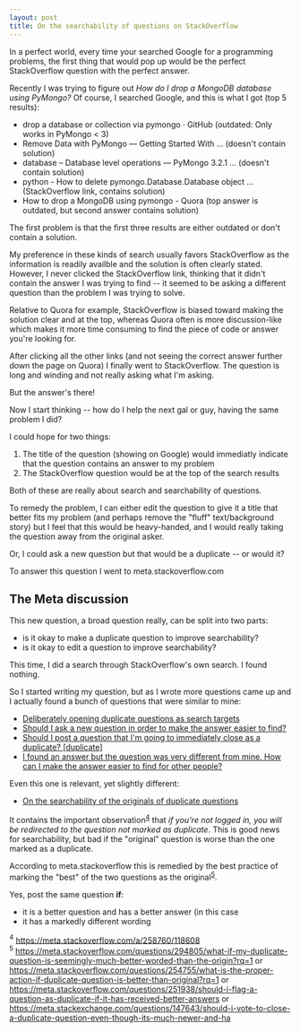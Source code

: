 ```yaml
---
layout: post
title: On the searchability of questions on StackOverflow
---
```


In a perfect world, every time your searched Google for a programming problems,
the first thing that would pop up would be the perfect StackOverflow question
with the perfect answer. 

Recently I was trying to figure out _How do I drop a MongoDB database using PyMongo?_
Of course, I searched Google, and this is what I got (top 5 results):

* drop a database or collection via pymongo · GitHub (outdated: Only works in PyMongo < 3)
* Remove Data with PyMongo — Getting Started With ... (doesn't contain solution)
* database – Database level operations — PyMongo 3.2.1 ... (doesn't contain solution)
* python - How to delete pymongo.Database.Database object ... (StackOverflow link, contains solution)
* How to drop a MongoDB using pymongo - Quora (top answer is outdated, but second answer contains solution)

The first problem is that the first three results are either outdated or don't contain
a solution.

My preference in these kinds of search usually favors StackOverflow as the
information is readily availble and the solution is often clearly stated.
However, I never clicked the StackOverflow link, thinking that it didn't
contain the answer I was trying to find -- it seemed to be asking a different
question than the problem I was trying to solve.

Relative to Quora for example, StackOverflow is biased toward making the
solution clear and at the top, whereas Quora often is more discussion-like
which makes it more time consuming to find the piece of code or answer you're
looking for.

After clicking all the other links (and not seeing the correct answer further down the page on Quora)
I finally went to StackOverflow. The question is long and winding and not really asking
what I'm asking.

But the answer's there!

Now I start thinking -- how do I help the next gal or guy, having the same problem I did?

I could hope for two things:

1. The title of the question (showing on Google) would immediatly indicate
   that the question contains an answer to my problem
2. The StackOverflow question would be at the top of the search results

Both of these are really about search and searchability of questions.

To remedy the problem, I can either edit the question to give it a title
that better fits my problem (and perhaps remove the "fluff" text/background story)
but I feel that this would be heavy-handed, and I would really taking the
question away from the original asker.

Or, I could ask a new question but that would be a duplicate -- or would it?

To answer this question I went to meta.stackoverflow.com

The Meta discussion
-------------------
This new question, a broad question really, can be split into two parts:

* is it okay to make a duplicate question to improve searchability?
* is it okay to edit a question to improve searchability?

This time, I did a search through StackOverflow's own search.
I found nothing.

So I started writing my question, but as I wrote more questions came up
and I actually found a bunch of questions that were similar to mine:

* [Deliberately opening duplicate questions as search targets](https://meta.stackoverflow.com/questions/290768/deliberately-opening-duplicate-questions-as-search-targets)
* [Should I ask a new question in order to make the answer easier to find?](https://meta.stackoverflow.com/questions/314210/should-i-ask-a-new-question-in-order-to-make-the-answer-easier-to-find)
* [Should I post a question that I'm going to immediately close as a duplicate? \[duplicate\]](https://meta.stackoverflow.com/questions/307615/should-i-post-a-question-that-im-going-to-immediately-close-as-a-duplicate?lq=1)
* [I found an answer but the question was very different from mine. How can I make the answer easier to find for other people?](https://meta.stackoverflow.com/questions/308447/i-found-an-answer-but-the-question-was-very-different-from-mine-how-can-i-make?lq=1)

Even this one is relevant, yet slightly different:

* [On the searchability of the originals of duplicate questions](https://meta.stackoverflow.com/questions/258690/on-the-searchability-of-the-originals-of-duplicate-questions)

It contains the important observation<sup>[4](#footnote-4)</sup> that _if
you're not logged in, you will be redirected to the question not marked as
duplicate_. This is good news for searchability, but bad if the "original"
question is worse than the one marked as a duplicate.

According to meta.stackoverflow this is remedied by the best practice of
marking the "best" of the two questions as the original<sup>[5](#footnote-5)</sup>.

Yes, post the same question **if**:

* it is a better question and has a better answer (in this case 
* it has a markedly different wording 

<!-- 
If it's marked as a duplicate visitors coming to StackOverflow will be
redirected to the "original" question and may dismiss it because its not
asking what the question they're having.

Reference: https://meta.stackoverflow.com/a/258760/118608
-->

<a name="footnote-4"><sup>4</sup></a> <https://meta.stackoverflow.com/a/258760/118608>  
<a name="footnote-5"><sup>5</sup></a>
<https://meta.stackoverflow.com/questions/294805/what-if-my-duplicate-question-is-seemingly-much-better-worded-than-the-origin?rq=1>
or
<https://meta.stackoverflow.com/questions/254755/what-is-the-proper-action-if-duplicate-question-is-better-than-original?rq=1>
or
<https://meta.stackoverflow.com/questions/251938/should-i-flag-a-question-as-duplicate-if-it-has-received-better-answers>
or
<https://meta.stackexchange.com/questions/147643/should-i-vote-to-close-a-duplicate-question-even-though-its-much-newer-and-ha>

